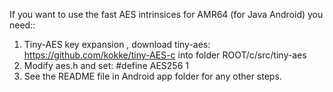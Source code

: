 If you want to use the fast AES intrinsices for AMR64 (for Java Android) you need::
1. Tiny-AES key expansion , download tiny-aes: https://github.com/kokke/tiny-AES-c into folder ROOT/c/src/tiny-aes  
2. Modify aes.h and set: #define AES256 1
3. See the README file in Android app folder for any other steps.
